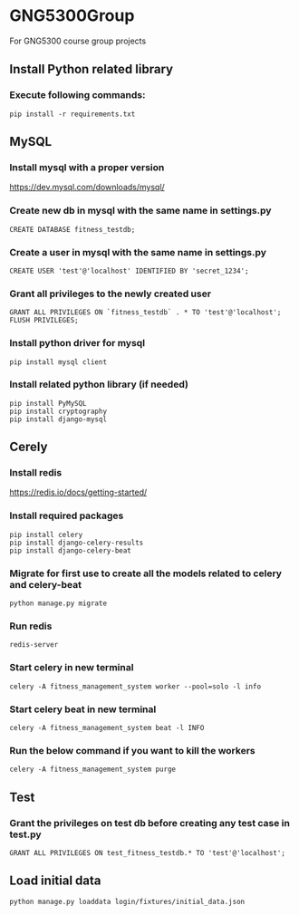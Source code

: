# GNG5300Group
For GNG5300 course group projects

## Install Python related library
###  Execute following commands:
```
pip install -r requirements.txt
```


## MySQL
### Install mysql with a proper version
https://dev.mysql.com/downloads/mysql/

### Create new db in mysql with the same name in settings.py
```
CREATE DATABASE fitness_testdb;
```

### Create a user in mysql with the same name in settings.py
```
CREATE USER 'test'@'localhost' IDENTIFIED BY 'secret_1234';
```

### Grant all privileges to the newly created user
```
GRANT ALL PRIVILEGES ON `fitness_testdb` . * TO 'test'@'localhost';
FLUSH PRIVILEGES; 
```


### Install python driver for mysql
```
pip install mysql client
```

### Install related python library (if needed)
```
pip install PyMySQL
pip install cryptography
pip install django-mysql
```

## Cerely
### Install redis
https://redis.io/docs/getting-started/

### Install required packages
```
pip install celery
pip install django-celery-results
pip install django-celery-beat
```

### Migrate for first use to create all the models related to celery and celery-beat
```
python manage.py migrate
```

### Run redis
```
redis-server
```

### Start celery in new terminal
```
celery -A fitness_management_system worker --pool=solo -l info
```

### Start celery beat in new terminal
```
celery -A fitness_management_system beat -l INFO
```

### Run the below command if you want to kill the workers
```
celery -A fitness_management_system purge
```


## Test
### Grant the privileges on test db before creating any test case in test.py
```
GRANT ALL PRIVILEGES ON test_fitness_testdb.* TO 'test'@'localhost';
```

## Load initial data
```
python manage.py loaddata login/fixtures/initial_data.json
```
